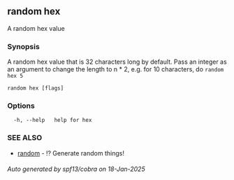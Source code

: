 ## random hex

A random hex value

### Synopsis

A random hex value that is 32 characters long by default. Pass an integer as an argument to change the length to n * 2, e.g. for 10 characters, do `random hex 5`

```
random hex [flags]
```

### Options

```
  -h, --help   help for hex
```

### SEE ALSO

* [random](random.md)	 - ⁉️ Generate random things!

###### Auto generated by spf13/cobra on 18-Jan-2025
